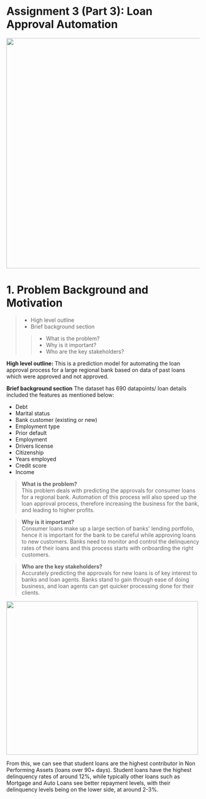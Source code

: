 # Assignment 3 (Part 3): Loan Approval Automation

<img src = 'https://worldofttt.com/wp-content/uploads/2022/01/loans-9.jpeg'
     width = "600"/>

# 1. Problem Background and Motivation <a class="anchor" id="problem-background"></a>

>- High level outline
>- Brief background section
>>- What is the problem?
>>- Why is it important?
>>- Who are the key stakeholders?


<b>High level outline:</b>
This is a prediction model for automating the loan approval process for a large regional bank based on data of past loans which were approved and not approved.

<b>Brief background section</b>
The dataset has 690 datapoints/ loan details included the features as mentioned below:
- Debt
- Marital status
- Bank customer (existing or new)
- Employment type
- Prior default
- Employment
- Drivers license
- Citizenship
- Years employed
- Credit score
- Income

> <b>What is the problem?</b><br>
This problem deals with predicting the approvals for consumer loans for a regional bank. Automation of this process will also speed up the loan approval process, therefore increasing the business for the bank, and leading to higher profits.

> <b>Why is it important?</b><br>
Consumer loans make up a large section of banks' lending portfolio, hence it is important for the bank to be careful while approving loans to new customers. Banks need to monitor and control the delinquency rates of their loans and this process starts with onboarding the right customers.

> <b>Who are the key stakeholders?</b><br>
Accurately predicting the approvals for new loans is of key interest to banks and loan agents. Banks stand to gain through ease of doing business, and loan agents can get quicker processing done for their clients.

<img src="https://nwcitizen.com/images/uploads/uploaded/US_debt_delinquency_stats.png"
     width = "500"
     height = "400"/>
     
From this, we can see that student loans are the highest contributor in Non Performing Assets (loans over 90+ days). Student loans have the highest delinquency rates of around 12%, while typically other loans such as Mortgage and Auto Loans see better repayment levels, with their delinquency levels being on the lower side, at around 2-3%.


